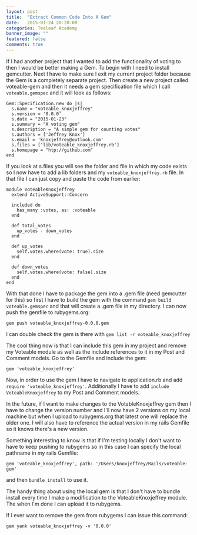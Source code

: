 ```yaml
---
layout: post
title:  "Extract Common Code Into A Gem"
date:   2015-01-24 20:20:00
categories: Tealeaf Academy
banner_image: ""
featured: false
comments: true
---
```


If I had another project that I wanted to add the functionality of voting to then I would be better making a Gem. To begin with I need to install gemcutter.  Next I have to make sure I exit my current project folder because the Gem is a completely separate project. Then create a new project called voteable-gem and then it needs a gem specification file which I call ```voteable.gemspec``` and it will look as follows:

    Gem::Specification.new do |s|
      s.name = "voteable_knoxjeffrey"
      s.version = '0.0.0'
      s.date = "2015-01-23"
      s.summary = "A voting gem"
      s.description = "A simple gem for counting votes"
      s.authors = ['Jeffrey Knox']
      s.email = 'knoxjeffrey@outlook.com'
      s.files = ['lib/voteable_knoxjeffrey.rb']
      s.homepage = "htp://github.com"
    end
    
<!--more-->
    
If you look at s.files you will see the folder and file in which my code exists so I now have to add a lib folders and my ```voteable_knoxjeffrey.rb``` file.  In that file I can just copy and paste the code from earlier:

    module VoteableKnoxjeffrey
      extend ActiveSupport::Concern

      included do
        has_many :votes, as: :voteable
      end

      def total_votes
        up_votes - down_votes
      end

      def up_votes
        self.votes.where(vote: true).size
      end

      def down_votes
        self.votes.where(vote: false).size
      end
    end

With that done I have to package the gem into a .gem file (need gemcutter for this) so first I have to build the gem with the command ```gem build voteable.gemspec``` and that will create a .gem file in my directory.  I can now push the gemfile to rubygems.org:

    gem push voteable_knoxjeffrey-0.0.0.gem
    
I can double check the gem is there with ```gem list -r voteable_knoxjeffrey```

The cool thing now is that I can include this gem in my project and remove my Voteable module as well as the include references to it in my Post and Comment models. Go to the Gemfile and include the gem:

    gem 'voteable_knoxjeffrey'
    
Now, in order to use the gem I have to navigate to application.rb and add ```require 'voteable_knoxjeffrey'```. Additionally I have to add ```include VoteableKnoxjeffrey``` to my Post and Comment models.

In the future, if I want to make changes to the VotableKnoxjeffrey gem then I have to change the version number and I'll now have 2 versions on my local machine but when I upload to rubygems.org that latest one will replace the older one.  I will also have to reference the actual version in my rails Gemfile so it knows there's a new version.

Something interesting to know is that if I'm testing locally I don't want to have to keep pushing to rubygems so in this case I can specify the local pathname in my rails Gemfile:

    gem 'voteable_knoxjeffrey', path: '/Users/knoxjeffrey/Rails/voteable-gem'
    
and then ```bundle install``` to use it.
    
The handy thing about using the local gem is that I don't have to bundle install every time I make a modification to the VoteableKnoxjeffrey module. The when I'm done I can upload it to rubygems.

If I ever want to remove the gem from rubygems I can issue this command:

    gem yank voteable_knoxjeffrey -v '0.0.0'